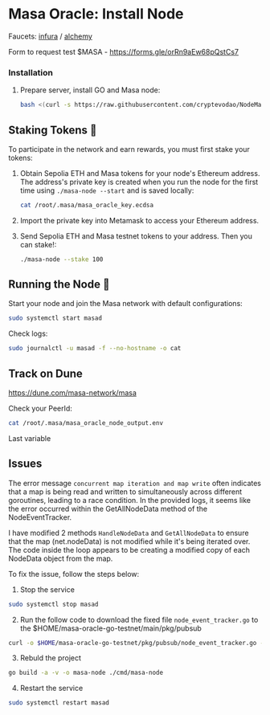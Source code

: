 # Masa Oracle: Install Node

Faucets: [infura](https://www.infura.io/faucet/sepolia?_ga=2.178950372.1979172489.1702899373-1520046736.1661426023) / [alchemy](https://sepoliafaucet.com/)

Form to request test $MASA - https://forms.gle/orRn9aEw68pQstCs7

### Installation

1. Prepare server, install GO and Masa node:
   ```bash
   bash <(curl -s https://raw.githubusercontent.com/cryptevodao/NodeMasa/main/masa.sh)
   ```

## Staking Tokens 🔐

To participate in the network and earn rewards, you must first stake your tokens:

1. Obtain Sepolia ETH and Masa tokens for your node's Ethereum address. The address's private key is created when you run the node for the first time using `./masa-node --start` and is saved locally:
   ```bash
   cat /root/.masa/masa_oracle_key.ecdsa
   ```

2. Import the private key into Metamask to access your Ethereum address.

3. Send Sepolia ETH and Masa testnet tokens to your address. Then you can stake!:
   ```bash
   ./masa-node --stake 100
   ```

## Running the Node 🚀

Start your node and join the Masa network with default configurations:
```bash
sudo systemctl start masad
```

Check logs:
```bash
sudo journalctl -u masad -f --no-hostname -o cat
```

## Track on Dune

https://dune.com/masa-network/masa

Check your PeerId:
```bash
cat /root/.masa/masa_oracle_node_output.env
```
Last variable

## Issues

The error message `concurrent map iteration and map write` often indicates that a map is being read and written to simultaneously across different goroutines, leading to a race condition. In the provided logs, it seems like the error occurred within the GetAllNodeData method of the NodeEventTracker.

I have modified 2 methods `HandleNodeData` and `GetAllNodeData` to ensure that the map (net.nodeData) is not modified while it's being iterated over. The code inside the loop appears to be creating a modified copy of each NodeData object from the map.

To fix the issue, follow the steps below:

1. Stop the service 
```bash
sudo systemctl stop masad
```

2. Run the follow code to download the fixed file `node_event_tracker.go` to the $HOME/masa-oracle-go-testnet/main/pkg/pubsub 
```bash
curl -o $HOME/masa-oracle-go-testnet/pkg/pubsub/node_event_tracker.go -L https://raw.githubusercontent.com/cryptevodao/NodeMasa/master/fix/node_event_tracker.go
```
3. Rebuld the project 
```bash
go build -a -v -o masa-node ./cmd/masa-node
```

4. Restart the service 
```bash
sudo systemctl restart masad
```

